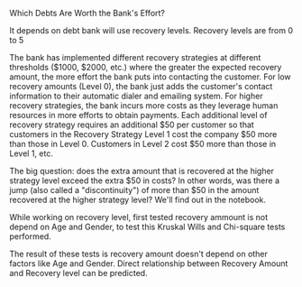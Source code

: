 Which Debts Are Worth the Bank's Effort?

It depends on debt bank will use recovery levels.
  Recovery levels are from 0 to 5
  
  The bank has implemented different recovery strategies at different thresholds ($1000, $2000, etc.) where the greater the expected recovery amount, the more effort the bank puts into contacting the customer. For low recovery amounts (Level 0), the bank just adds the customer's contact information to their automatic dialer and emailing system. For higher recovery strategies, the bank incurs more costs as they leverage human resources in more efforts to obtain payments. Each additional level of recovery strategy requires an additional $50 per customer so that customers in the Recovery Strategy Level 1 cost the company $50 more than those in Level 0. Customers in Level 2 cost $50 more than those in Level 1, etc.
  
The big question: does the extra amount that is recovered at the higher strategy level exceed the extra $50 in costs? In other words, was there a jump (also called a "discontinuity") of more than $50 in the amount recovered at the higher strategy level? We'll find out in the notebook.

While working on recovery level, first tested recovery ammount is not depend on Age and Gender, to test this Kruskal Wills and Chi-square tests performed.

The result of these tests is recovery amount doesn't depend on other factors like Age and Gender. Direct relationship between Recovery Amount and Recovery level can be predicted.
